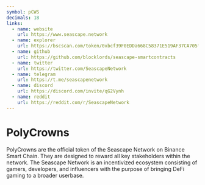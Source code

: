 ```yaml
---
symbol: pCWS
decimals: 18
links:
  - name: website
    url: https://www.seascape.network
  - name: explorer
    url: https://bscscan.com/token/0xbcf39F0EDDa668C58371E519AF37CA705f2bFcbd
  - name: github
    url: https://github.com/blocklords/seascape-smartcontracts
  - name: twitter
    url: https://twitter.com/SeascapeNetwork
  - name: telegram
    url: https://t.me/seascapenetwork
  - name: discord
    url: https://discord.com/invite/qG2Vynh
  - name: reddit
    url: https://reddit.com/r/SeascapeNetwork
---
```


# PolyCrowns

PolyCrowns are the official token of the Seascape Network on Binance Smart Chain. They are designed to reward all key stakeholders within the network. The Seascape Network is an incentivized ecosystem consisting of gamers, developers, and influencers with the purpose of bringing DeFi gaming to a broader userbase.
